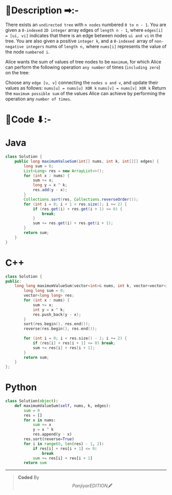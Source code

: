 # 📍Description ➡:-
<!-- Describe your first thoughts on how to solve this problem. -->
There exists an `undirected tree` with `n nodes` numbered `0 to n - 1`. You are given a `0-indexed` `2D integer` array edges of `length n - 1`, where `edges[i] = [ui, vi]` indicates that there is an edge between nodes `ui and vi` in the tree. You are also given a positive `integer k`, and a `0-indexed `array of `non-negative integers` nums of `length n,` where `nums[i]` represents the value of the node `numbered i`.

Alice wants the sum of values of tree nodes to be `maximum`, for which Alice can perform the following operation `any number` of times (`including zero`) on the tree:

Choose any `edge [u, v]` connecting the `nodes u and v`, and update their values as follows:
`nums[u] = nums[u] XOR k`
`nums[v] = nums[v] XOR k`
Return the `maximum possible sum` of the values Alice can achieve by performing the operation any `number of times`.


# 📝Code ⬇:-


# Java
```java []
class Solution {
    public long maximumValueSum(int[] nums, int k, int[][] edges) {
        long sum = 0;
        List<Long> res = new ArrayList<>();
        for (int x : nums) {
            sum += x;
            long y = x ^ k;
            res.add(y - x);
        }
        Collections.sort(res, Collections.reverseOrder());
        for (int i = 0; i + 1 < res.size(); i += 2) {
            if (res.get(i) + res.get(i + 1) <= 0) {
                break;
            }
            sum += res.get(i) + res.get(i + 1);
        }
        return sum;
    }
}

```

# C++
``` cpp []
class Solution {
public:
    long long maximumValueSum(vector<int>& nums, int k, vector<vector<int>>& edges) {
        long long sum = 0;
        vector<long long> res;
        for (int x : nums) {
            sum += x;
            int y = x ^ k;
            res.push_back(y - x);
        }
        sort(res.begin(), res.end());
        reverse(res.begin(), res.end());
        
        for (int i = 0; i < res.size() - 1; i += 2) {
            if (res[i] + res[i + 1] <= 0) break;
            sum += res[i] + res[i + 1];
        }
        return sum;
    }
};
```

# Python
``` python []
class Solution(object):
    def maximumValueSum(self, nums, k, edges):
        sum = 0
        res = []
        for x in nums:
            sum += x
            y = x ^ k
            res.append(y - x)
        res.sort(reverse=True)
        for i in range(0, len(res) - 1, 2):
            if res[i] + res[i + 1] <= 0:
                break
            sum += res[i] + res[i + 1]
        return sum     
```

---

>    **Coded** By $$Panjiyar EDITION 🖋  $$

               
